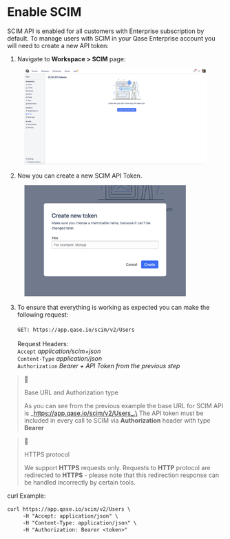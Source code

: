 # Enable SCIM

SCIM API is enabled for all customers with Enterprise subscription by default. To manage users with SCIM in your Qase Enterprise account you will need to create a new API token:

1. Navigate to **Workspace > SCIM** page:

<figure><img src="../../.gitbook/assets/Screenshot 2023-11-06 at 10.56.23 AM (1).png" alt="" width="563"><figcaption></figcaption></figure>

2. Now you can create a new SCIM API Token.

<figure><img src="../../.gitbook/assets/Screenshot 2023-11-06 at 10.56.28 AM.png" alt="" width="375"><figcaption></figcaption></figure>

3. To ensure that everything is working as expected you can make the following request:\
   \
   `GET: https://app.qase.io/scim/v2/Users`\
   \
   Request Headers:\
   `Accept` _application/scim+json_\
   `Content-Type` _application/json_\
   `Authorization` _Bearer + API Token from the previous step_

> 📘
>
> Base URL and Authorization type
>
> As you can see from the previous example the base URL for SCIM API is _https://app.qase.io/scim/v2/Users_.\
> The API token must be included in every call to SCIM via **Authorization** header with type **Bearer**

> 🚧
>
> HTTPS protocol
>
> We support **HTTPS** requests only. Requests to **HTTP** protocol are redirected to **HTTPS** - please note that this redirection response can be handled incorrectly by certain tools.

curl Example:

```curl
curl https://app.qase.io/scim/v2/Users \
     -H "Accept: application/json" \
     -H "Content-Type: application/json" \
     -H "Authorization: Bearer <token>"
```

